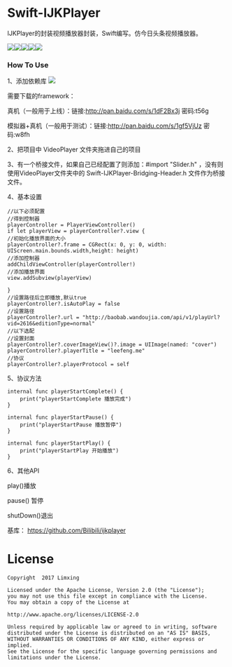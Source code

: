 # Swift-IJKPlayer

IJKPlayer的封装视频播放器封装，Swift编写。仿今日头条视频播放器。

<img src="./screen1.jpg" /><img src="./screen2.jpg" /><img src="./screen3.jpg" /><img src="./screen4.jpg" /><img src="./screen5.jpg" />

### How To Use

1、添加依赖库
<img src="./screen10.jpg" />

需要下载的framework：

真机（一般用于上线）：链接:http://pan.baidu.com/s/1dF2Bx3j  密码:t56g

模拟器+真机（一般用于测试）：链接:http://pan.baidu.com/s/1gf5VjUz  密码:w8fh

2、把项目中 VideoPlayer 文件夹拖进自己的项目

3、有一个桥接文件，如果自己已经配置了则添加：#import "Slider.h" ，没有则使用VideoPlayer文件夹中的 Swift-IJKPlayer-Bridging-Header.h 文件作为桥接文件。

4、基本设置

```
//以下必须配置
//得到控制器
playerController = PlayerViewController()
if let playerView = playerController?.view {
//初始化播放界面的大小
playerController?.frame = CGRect(x: 0, y: 0, width: UIScreen.main.bounds.width,height: height)
//添加控制器
addChildViewController(playerController!)
//添加播放界面
view.addSubview(playerView)

}
//设置路径后立即播放,默认true
playerController?.isAutoPlay = false
//设置路径
playerController?.url = "http://baobab.wandoujia.com/api/v1/playUrl?vid=2616&editionType=normal"
//以下选配
//设置封面
playerController?.coverImageView()?.image = UIImage(named: "cover")
playerController?.playerTitle = "leefeng.me"
//协议
playerController?.playerProtocol = self

```

5、协议方法


````
internal func playerStartComplete() {
    print("playerStartComplete 播放完成")
}

internal func playerStartPause() {
    print("playerStartPause 播放暂停")
}

internal func playerStartPlay() {
    print("playerStartPlay 开始播放")
}

````

6、其他API

play()播放

pause() 暂停

shutDown()退出

基库： https://github.com/Bilibili/ijkplayer

# License

```
Copyright  2017 Limxing

Licensed under the Apache License, Version 2.0 (the "License");
you may not use this file except in compliance with the License.
You may obtain a copy of the License at

http://www.apache.org/licenses/LICENSE-2.0

Unless required by applicable law or agreed to in writing, software
distributed under the License is distributed on an "AS IS" BASIS,
WITHOUT WARRANTIES OR CONDITIONS OF ANY KIND, either express or implied.
See the License for the specific language governing permissions and
limitations under the License.

```
